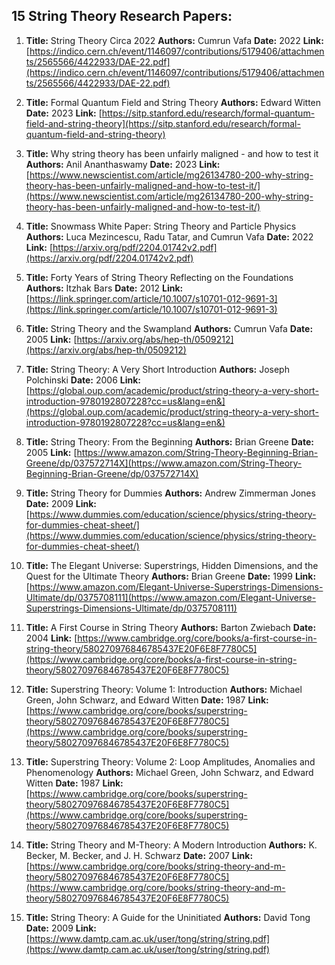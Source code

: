 ## 15 String Theory Research Papers:

1. **Title:** String Theory Circa 2022
**Authors:**  Cumrun Vafa
**Date:** 2022
**Link:** [https://indico.cern.ch/event/1146097/contributions/5179406/attachments/2565566/4422933/DAE-22.pdf](https://indico.cern.ch/event/1146097/contributions/5179406/attachments/2565566/4422933/DAE-22.pdf)

2. **Title:** Formal Quantum Field and String Theory
**Authors:**  Edward Witten
**Date:** 2023
**Link:** [https://sitp.stanford.edu/research/formal-quantum-field-and-string-theory](https://sitp.stanford.edu/research/formal-quantum-field-and-string-theory) 

3. **Title:** Why string theory has been unfairly maligned - and how to test it
**Authors:**  Anil Ananthaswamy
**Date:** 2023
**Link:** [https://www.newscientist.com/article/mg26134780-200-why-string-theory-has-been-unfairly-maligned-and-how-to-test-it/](https://www.newscientist.com/article/mg26134780-200-why-string-theory-has-been-unfairly-maligned-and-how-to-test-it/) 

4. **Title:** Snowmass White Paper: String Theory and Particle Physics
**Authors:**  Luca Mezincescu, Radu Tatar,  and  Cumrun Vafa 
**Date:** 2022
**Link:** [https://arxiv.org/pdf/2204.01742v2.pdf](https://arxiv.org/pdf/2204.01742v2.pdf)

5. **Title:** Forty Years of String Theory Reflecting on the Foundations
**Authors:**  Itzhak Bars
**Date:** 2012
**Link:** [https://link.springer.com/article/10.1007/s10701-012-9691-3](https://link.springer.com/article/10.1007/s10701-012-9691-3) 

6. **Title:** String Theory and the Swampland
**Authors:**  Cumrun Vafa
**Date:** 2005
**Link:** [https://arxiv.org/abs/hep-th/0509212](https://arxiv.org/abs/hep-th/0509212)

7. **Title:**  String Theory: A Very Short Introduction 
**Authors:**  Joseph Polchinski
**Date:** 2006
**Link:** [https://global.oup.com/academic/product/string-theory-a-very-short-introduction-9780192807228?cc=us&lang=en&](https://global.oup.com/academic/product/string-theory-a-very-short-introduction-9780192807228?cc=us&lang=en&)

8. **Title:**  String Theory: From the Beginning 
**Authors:**  Brian Greene
**Date:** 2005
**Link:** [https://www.amazon.com/String-Theory-Beginning-Brian-Greene/dp/037572714X](https://www.amazon.com/String-Theory-Beginning-Brian-Greene/dp/037572714X)

9. **Title:**  String Theory for Dummies 
**Authors:**  Andrew Zimmerman Jones
**Date:** 2009
**Link:** [https://www.dummies.com/education/science/physics/string-theory-for-dummies-cheat-sheet/](https://www.dummies.com/education/science/physics/string-theory-for-dummies-cheat-sheet/)

10. **Title:**  The Elegant Universe: Superstrings, Hidden Dimensions, and the Quest for the Ultimate Theory
**Authors:**  Brian Greene
**Date:** 1999
**Link:** [https://www.amazon.com/Elegant-Universe-Superstrings-Dimensions-Ultimate/dp/0375708111](https://www.amazon.com/Elegant-Universe-Superstrings-Dimensions-Ultimate/dp/0375708111)

11. **Title:**  A First Course in String Theory 
**Authors:**  Barton Zwiebach
**Date:** 2004
**Link:** [https://www.cambridge.org/core/books/a-first-course-in-string-theory/580270976846785437E20F6E8F7780C5](https://www.cambridge.org/core/books/a-first-course-in-string-theory/580270976846785437E20F6E8F7780C5)

12. **Title:**  Superstring Theory: Volume 1: Introduction 
**Authors:**  Michael Green, John Schwarz, and Edward Witten
**Date:** 1987
**Link:** [https://www.cambridge.org/core/books/superstring-theory/580270976846785437E20F6E8F7780C5](https://www.cambridge.org/core/books/superstring-theory/580270976846785437E20F6E8F7780C5)

13. **Title:**  Superstring Theory: Volume 2: Loop Amplitudes, Anomalies and Phenomenology
**Authors:**  Michael Green, John Schwarz, and Edward Witten
**Date:** 1987
**Link:** [https://www.cambridge.org/core/books/superstring-theory/580270976846785437E20F6E8F7780C5](https://www.cambridge.org/core/books/superstring-theory/580270976846785437E20F6E8F7780C5)

14. **Title:**  String Theory and M-Theory: A Modern Introduction
**Authors:**  K. Becker, M. Becker, and J. H. Schwarz
**Date:** 2007
**Link:** [https://www.cambridge.org/core/books/string-theory-and-m-theory/580270976846785437E20F6E8F7780C5](https://www.cambridge.org/core/books/string-theory-and-m-theory/580270976846785437E20F6E8F7780C5)

15. **Title:**  String Theory: A Guide for the Uninitiated
**Authors:**  David Tong
**Date:** 2009
**Link:** [https://www.damtp.cam.ac.uk/user/tong/string/string.pdf](https://www.damtp.cam.ac.uk/user/tong/string/string.pdf)